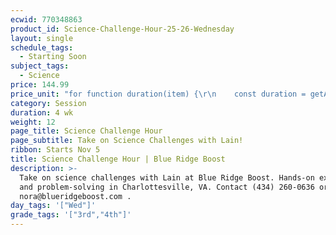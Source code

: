 ```yaml
---
ecwid: 770348863
product_id: Science-Challenge-Hour-25-26-Wednesday
layout: single
schedule_tags:
  - Starting Soon
subject_tags:
  - Science
price: 144.99
price_unit: "for function duration(item) {\r\n    const duration = getAttributeValue(item, 'Duration (in weeks)');\r\n    if (item.categoryIds.includes(SESSIONS_ID)) {\r\n       return `${duration} wk`;\r\n    } else if (item.categoryIds.includes(SUBSCRIPTIONS_ID)) {\r\n        if (duration === undefined) {\r\n            return \"Flexible\";\r\n        } else if (duration <= 12) {\r\n            return \"2-3 mo\";\r\n        } else if (duration <= 24) {\r\n            return \"4-6 mo\";\r\n        } else {\r\n            return \"6+ mo\";\r\n        }\r\n    } else if (item.categoryIds.includes(SINGLE_ID)) {\r\n        return \"1 wk\";\r\n    }\r\n} sessions"
category: Session
duration: 4 wk
weight: 12
page_title: Science Challenge Hour
page_subtitle: Take on Science Challenges with Lain!
ribbon: Starts Nov 5
title: Science Challenge Hour | Blue Ridge Boost
description: >-
  Take on science challenges with Lain at Blue Ridge Boost. Hands-on experiments
  and problem-solving in Charlottesville, VA. Contact (434) 260-0636 or
  nora@blueridgeboost.com .
day_tags: '["Wed"]'
grade_tags: '["3rd","4th"]'
---
```


